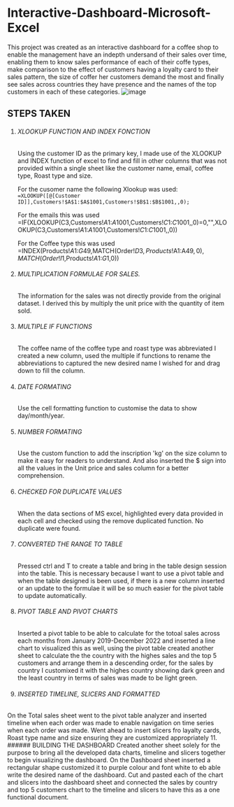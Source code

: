 # Interactive-Dashboard-Microsoft-Excel
This project was created as an interactive dashboard for a coffee shop to enable the management have an indepth undersand of their sales over time, enabling them to know sales performance of each of their coffe types, make comparison to the effect of customers having a loyalty card to their sales pattern, the size of coffer her customers demand the most and finally see sales across countries they have presence and the names of the top customers in each of these categories. 
![image](https://github.com/ChimaJerry/Interactive-Dashboard-Microsoft-Excel/assets/132655711/5723395f-6c6a-4eb0-92c7-08deb12c816b)


## STEPS TAKEN
1. ###### XLOOKUP FUNCTION AND INDEX FONCTION
    Using the customer ID as the primary key, I made use of the XLOOKUP and INDEX function of excel to find and fill in other columns that was not provided within a single sheet like the customer name, email, coffee type, Roast type and size.
   
   For the cusomer name the  following Xlookup was used:
   ```=XLOOKUP([@[Customer ID]],Customers!$A$1:$A$1001,Customers!$B$1:$B$1001,,0);```
   
   For the emails this was used =IF(XLOOKUP(C3,Customers!$A$1:$A$1001,Customers!$C$1:$C$1001,,0)=0,"",XLOOKUP(C3,Customers!$A$1:$A$1001,Customers!$C$1:$C$1001,,0))

   For the Coffee type this was used =INDEX(Products!$A$1:$G$49,MATCH(Order!$D3,Products!$A$1:$A$49,0),MATCH(Order!I$1,Products!$A$1:$G$1,0))
3. ###### MULTIPLICATION FORMULAE FOR SALES.
   The information for the sales was not directly provide from the original dataset. I derived this by multiply the unit price with the quantity of item sold.
4. ###### MULTIPLE IF FUNCTIONS
   The coffee name of the coffee type and roast type was abbreviated I created a new column, used the multiple if functions to rename the abbreviations to captured the new desired name I wished for and drag down to fill the column. 
5. ###### DATE FORMATING
    Use the cell formatting function to customise the data to show day/month/year.
6. ###### NUMBER FORMATING
   Use the custom function to add the inscription 'kg' on the size column to make it easy for readers to understand. And also inserted the $ sign into all the values in the Unit price and sales  column for a better comprehension.
7. ###### CHECKED FOR DUPLICATE VALUES
   When the data sections of MS excel, highlighted  every data provided in each cell and checked using the remove duplicated function. No duplicate were found.
8. ###### CONVERTED THE RANGE TO TABLE
   Pressed ctrl and T to create a table and bring in the table design session into the table. This is necessary because I want to use a pivot table and when the table designed is been used, if there is a new column inserted or an update to the formulae it will be so 
   much easier for the pivot table to update automatically.
9. ###### PIVOT TABLE AND PIVOT CHARTS
   Inserted a pivot table to be able to calculate for the totoal sales across each months from January 2019-December 2022 and inserted a line chart to visualized this as well, using the pivot table created another sheet to calculate the the country with the highes sales 
   and the top 5 customers and arrange them in a descending order, for the  sales by country I customixed it with the highes country showing dark green and the least country in terms of sales was made to be light green.
10. ###### INSERTED TIMELINE, SLICERS AND FORMATTED
   On the Total sales sheet went to the pivot table analyzer and inserted timeline when each order was made to enable navigation on time series when each order was made. Went ahead to insert slicers fro layalty cards, Roast type name and size ensuring they are 
   customized appropriately
11. ###### BUILDING THE DASHBOARD
    Created another sheet solely for the purpose to bring all the developed data charts, timeline and slicers together to begin visualizing the dashboard. On the Dashboard sheet inserted a rectangular shape customized it to purple colour and font white to eb able write 
    the desired name of the dashboard. Cut and pasted each of the chart and slicers into the dashboard sheet and connected the sales by country and top 5 customers chart to the timeline and slicers to have this as a one functional document.








